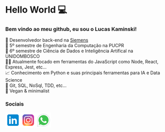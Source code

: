 # Hello World 💻

### Bem vindo ao meu github, eu sou o Lucas Kaminski! 

💼 Desenvolvedor back-end na [Siemens](https://new.siemens.com/br/pt.html) <br/>
📒 5º semestre de Engenharia da Computação na PUCPR <br/>
📕 6º semestre de Ciência de Dados e Inteligência Artifical na UNIDOMBOSCO <br/>
👨‍💻 Atualmente focado em ferramentas do JavaScript como Node, React, Express, Jest, etc... <br/>
📈 Conhecimento em Python e suas principais ferramentas para IA e Data Science <br/>
🔧 Git, SQL, NoSql, TDD, etc... <br/>
🌱 Vegan & minimalist <br/>

### Sociais

<a href="https://www.linkedin.com/in/lucas-kaminski/" target="_blank">
  <img align="left" alt="Lucas Kaminski LinkedIn" src="./icons/icons8-linkedin-48.png" />
</a>
<a href="https://www.instagram.com/kaminskizada" target="_blank">
  <img align="left" alt="Lucas Kaminski Instagram" src="./icons/icons8-instagram-48.png" />
</a>
<a href="https://api.whatsapp.com/send?phone=5541998119091" target="_blank">
  <img align="left" alt="Lucas Kaminski Whatsapp" src="./icons/icons8-whatsapp-48.png" />
</a>
